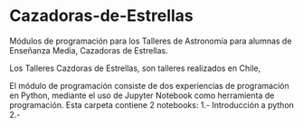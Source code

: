# Cazadoras-de-Estrellas
Módulos de programación para los Talleres de Astronomía para alumnas de Enseñanza Media, Cazadoras de Estrellas.

Los Talleres Cazdoras de Estrellas, son talleres realizados en Chile, 


El módulo de programación consiste de dos experiencias de programación en Python, mediante el uso de Jupyter Notebook como herramienta de programación. 
Esta carpeta contiene 2 notebooks:
1.- Introducción a python
2.- 
